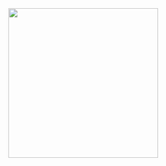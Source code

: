 <img src="https://github.com/user-attachments/assets/fef08f3c-1137-4184-85ef-d892cd7ee99e" width=300/>
